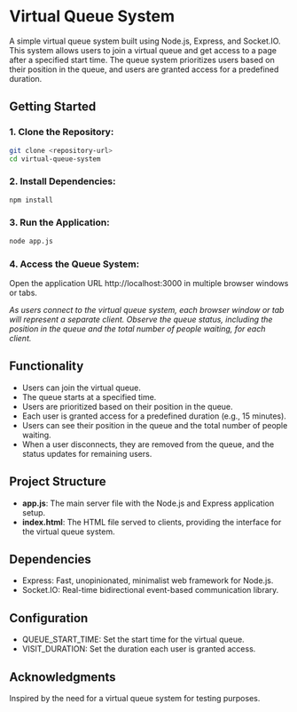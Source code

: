 # Virtual Queue System

A simple virtual queue system built using Node.js, Express, and Socket.IO. This system allows users to join a virtual queue and get access to a page after a specified start time. The queue system prioritizes users based on their position in the queue, and users are granted access for a predefined duration.

## Getting Started

### 1. Clone the Repository:
```bash
git clone <repository-url>
cd virtual-queue-system
```

### 2. Install Dependencies:
```bash
npm install
```

### 3. Run the Application:

```bash
node app.js
```
### 4. Access the Queue System:
Open the application URL http://localhost:3000 in multiple browser windows or tabs.

*As users connect to the virtual queue system, each browser window or tab will represent a separate client. Observe the queue status, including the position in the queue and the total number of people waiting, for each client.*

## Functionality
- Users can join the virtual queue.
- The queue starts at a specified time.
- Users are prioritized based on their position in the queue.
- Each user is granted access for a predefined duration (e.g., 15 minutes).
- Users can see their position in the queue and the total number of people waiting.
- When a user disconnects, they are removed from the queue, and the status updates for remaining users.

## Project Structure

- **app.js**:  The main server file with the Node.js and Express application setup.
- **index.html**: The HTML file served to clients, providing the interface for the virtual queue system.

## Dependencies
- Express: Fast, unopinionated, minimalist web framework for Node.js.
- Socket.IO: Real-time bidirectional event-based communication library.

## Configuration
- QUEUE_START_TIME: Set the start time for the virtual queue.
- VISIT_DURATION: Set the duration each user is granted access.

## Acknowledgments
Inspired by the need for a virtual queue system for testing purposes.
